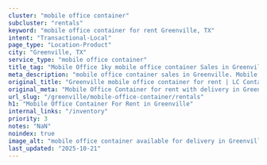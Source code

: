 ```yaml
---
cluster: "mobile office container"
subcluster: "rentals"
keyword: "mobile office container for rent Greenville, TX"
intent: "Transactional-Local"
page_type: "Location-Product"
city: "Greenville, TX"
service_type: "mobile office container"
title_tag: "Mobile Office 1ky mobile office container Sales in Greenville | LC Container"
meta_description: "mobile office container sales in Greenville. Mobile office containers for workspace solutions. Fast delivery, competitive pricing. Serving mobile office container area. Quote ID: H28. Call (214) 524-4168 for your free quote today."
original_title: "Greenville mobile office container for rent | LC Container"
original_meta: "Mobile Office Container for rent with delivery in Greenville, TX. LC Container — local Since 2003. Get pricing today."
url_slug: "/greenville/mobile-office-container/rentals"
h1: "Mobile Office Container For Rent in Greenville"
internal_links: "/inventory"
priority: 3
notes: "NaN"
noindex: true
image_alt: "mobile office container available for delivery in Greenville"
last_updated: "2025-10-21"
---
```


<!-- TODO: Add unique city/inventory copy, images, and internal links here. -->
